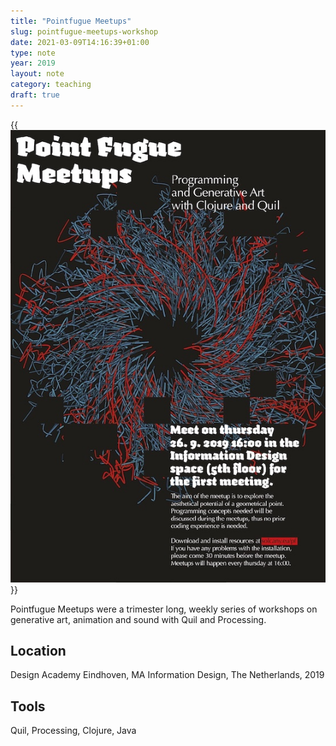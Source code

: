 ```yaml
---
title: "Pointfugue Meetups"
slug: pointfugue-meetups-workshop
date: 2021-03-09T14:16:39+01:00
type: note
year: 2019
layout: note
category: teaching
draft: true 
---
```


{{<img src="image/pf.jpg" alt="A screenshot of Klima app with a matched painting, the current weather and a matching landscape photo in the background of the app sketch" fig_css="w-50">}}

Pointfugue Meetups were a trimester long, weekly series of workshops on generative art, animation and sound with Quil and Processing.

## Location
Design Academy Eindhoven, MA Information Design, The Netherlands, 2019

## Tools
Quil, Processing, Clojure, Java
